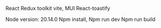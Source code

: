 React Redux toolkit vite, MUI React-toastify

Node version: 20.14.0 Npm install, Npm run dev Npm run build
